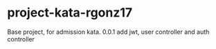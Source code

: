 # project-kata-rgonz17
Base project, for admission kata.
0.0.1 add jwt, user controller and auth controller